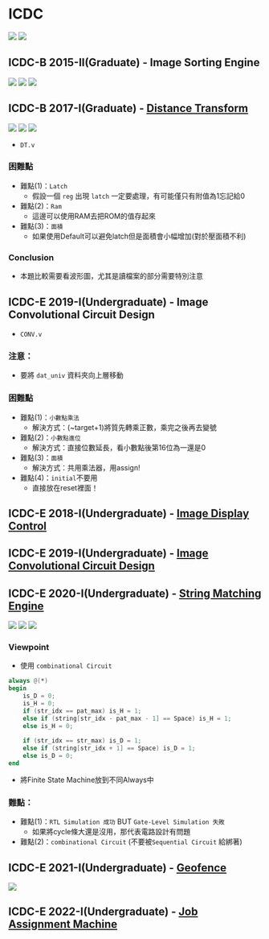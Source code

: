 # ICDC

![](https://img.shields.io/badge/code_language-Verilog-blueviolet)  ![](https://img.shields.io/badge/HDL_simulator-ncVerilog-blue)
## ICDC-B 2015-II(Graduate) - Image Sorting Engine
[![](https://img.shields.io/badge/collaborator-%E8%91%89%E6%89%BF%E8%BB%92-red)](https://github.com/jacky40511) ![](https://img.shields.io/badge/Report_area-69842-blue) ![](https://img.shields.io/badge/Report_timing-6298980_ns-purple)

## ICDC-B 2017-I(Graduate) - [Distance Transform](https://icc.tsri.org.tw/ICC2017/)   
[![](https://img.shields.io/badge/collaborator-%E8%91%89%E6%89%BF%E8%BB%92-red)](https://github.com/jacky40511) ![](https://img.shields.io/badge/Report_area-6321-blue) ![](https://img.shields.io/badge/Report_timing-1374150_ns-purple)
- `DT.v` 
### 困難點
- 難點(1)：`Latch`
  - 假設一個 `reg` 出現 `latch` 一定要處理，有可能僅只有附值為1忘記給0
- 難點(2)：`Ram`
  - 這邊可以使用RAM去把ROM的值存起來
- 難點(3)：`面積`
  - 如果使用Default可以避免latch但是面積會小幅增加(對於壓面積不利)
### Conclusion
  - 本題比較需要看波形圖，尤其是讀檔案的部分需要特別注意
## ICDC-E 2019-I(Undergraduate) - Image Convolutional Circuit Design
- `CONV.v`
### 注意：
- 要將 `dat_univ` 資料夾向上層移動
### 困難點
- 難點(1)：`小數點乘法`
  - 解決方式：(~target+1)將質先轉乘正數，乘完之後再去變號
- 難點(2)：`小數點進位`
  - 解決方式：直接位數延長，看小數點後第16位為一還是0
- 難點(3)：`面積`
  - 解決方式：共用乘法器，用assign!
- 難點(4)：`initial`不要用
  - 直接放在reset裡面！
## ICDC-E 2018-I(Undergraduate) - [Image Display Control](http://icc.tsri.org.tw/ICC2018/)
## ICDC-E 2019-I(Undergraduate) - [Image Convolutional Circuit Design](http://icc.tsri.org.tw/ICC2019/)
## ICDC-E 2020-I(Undergraduate) - [String Matching Engine](http://icc.tsri.org.tw/ICC2020/)
[![](https://img.shields.io/badge/collaborator-%E8%91%89%E6%89%BF%E8%BB%92-red)](https://github.com/jacky40511) ![](https://img.shields.io/badge/report_area-20625-blue) ![](https://img.shields.io/badge/report_timing-18800_ns-purple)

### Viewpoint
- 使用 `combinational Circuit`
```Verilog
always @(*) 
begin
    is_D = 0;
    is_H = 0;
    if (str_idx == pat_max) is_H = 1;
    else if (string[str_idx - pat_max - 1] == Space) is_H = 1;
    else is_H = 0;
        
    if (str_idx == str_max) is_D = 1;
    else if (string[str_idx + 1] == Space) is_D = 1;
    else is_D = 0;
end
```
- 將Finite State Machine放到不同Always中
### 難點：
- 難點(1)：`RTL Simulation 成功` BUT `Gate-Level Simulation 失敗`
  - 如果將cycle條大還是沒用，那代表電路設計有問題
- 難點(2)：`combinational Circuit` (不要被`Sequential Circuit` 給綁著)

## ICDC-E 2021-I(Undergraduate) - [Geofence](http://icc.tsri.org.tw/ICC2021/)
![](https://img.shields.io/badge/Report_area-20850-blue)
## ICDC-E 2022-I(Undergraduate) - [Job Assignment Machine](http://icc.tsri.org.tw/ICC2022/)